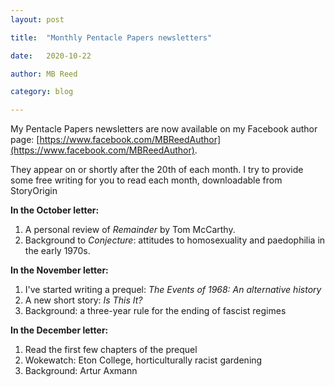 ```yaml
---
layout: post

title:  "Monthly Pentacle Papers newsletters"

date:   2020-10-22

author: MB Reed

category: blog

---
```




My Pentacle Papers newsletters are now available on my Facebook author page:
[https://www.facebook.com/MBReedAuthor](https://www.facebook.com/MBReedAuthor). 

They appear on or shortly after the 20th of each month. 
I try to provide some free writing for you to read each month, downloadable from StoryOrigin

**In the October letter:**

1. A personal review of *Remainder* by Tom McCarthy.
2. Background to *Conjecture*: attitudes to homosexuality and paedophilia in the early 1970s.

**In the November letter:**

1. I've started writing a prequel: *The Events of 1968: An alternative history*
2. A new short story: *Is This It?*
3. Background: a three-year rule for the ending of fascist regimes

**In the December letter:**

1. Read the first few chapters of the prequel
2. Wokewatch: Eton College, horticulturally racist gardening
3. Background: Artur Axmann

